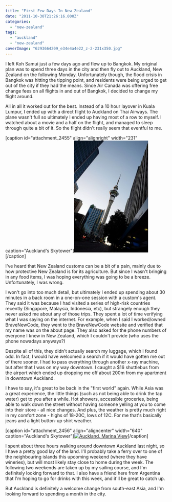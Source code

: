 ```yaml
---
title: "First Few Days In New Zealand"
date: "2011-10-30T21:26:16.000Z"
categories: 
  - "new-zealand"
tags: 
  - "auckland"
  - "new-zealand"
coverImage: "6293664209_e34e4a4e22_z-2-231x350.jpg"
---
```


I left Koh Samui just a few days ago and flew up to Bangkok. My original plan was to spend three days in the city and then fly out to Auckland, New Zealand on the following Monday. Unfortunately though, the flood crisis in Bangkok was hitting the tipping point, and residents were being urged to get out of the city if they had the means. Since Air Canada was offering free change fees on all flights in and out of Bangkok, I decided to change my flight around.

All in all it worked out for the best. Instead of a 10 hour layover in Kuala Lumpur, I ended up with a direct flight to Auckland on Thai Airways. The plane wasn't full so ultimately I ended up having most of a row to myself. I watched about a movie and a half on the flight, and managed to sleep through quite a bit of it. So the flight didn't really seem that eventful to me.

\[caption id="attachment\_2455" align="alignright" width="231" caption="Auckland's Skytower"\][![](images/6293664209_e34e4a4e22_z-2-231x350.jpg "Auckland's Skytower")](http://www.migratorynerd.com/wordpress/wp-content/uploads/2011/10/6293664209_e34e4a4e22_z-2.jpg)\[/caption\]

I've heard that New Zealand customs can be a bit of a pain, mainly due to how protective New Zealand is for its agriculture. But since I wasn't bringing in any food items, I was hoping everything was going to be a breeze. Unfortunately, I was wrong.

I won't go into too much detail, but ultimately I ended up spending about 30 minutes in a back room in a one-on-one session with a custom's agent. They said it was because I had visited a series of high-risk countries recently (Singapore, Malaysia, Indonesia, etc), but strangely enough they never asked me about any of those trips. They spent a lot of time verifying what I was saying on the internet. For example, when I said I worked/owned BraveNewCode, they went to the BraveNewCode website and verified that my name was on the about page. They also asked for the phone numbers of everyone I knew in New Zealand, which I couldn't provide (who uses the phone nowadays anyways?)

Despite all of this, they didn't actually search my luggage, which I found odd. In fact, I would have welcomed a search if it would have gotten me out of there sooner. I had to pass everything through another x-ray machine, but after that I was on my way downtown. I caught a $16 shuttlebus from the airport which ended up dropping me off about 200m from my apartment in downtown Auckland.

I have to say, it's great to be back in the "first world" again. While Asia was a great experience, the little things (such as not being able to drink the tap water) get to you after a while. Hot showers, accessible groceries, being able to walk down the street without having someone yelling at you to come into their store - all nice changes. And plus, the weather is pretty much right in my comfort zone - highs of 18-20C, lows of 12C. For me that's basically jeans and a light button-up shirt weather.

\[caption id="attachment\_2456" align="aligncenter" width="640" caption="Auckland's Skytower"\][![](images/6293664317_e6ac21b50e_z-1.jpg "Auckland, Marina View")](http://www.migratorynerd.com/wordpress/wp-content/uploads/2011/10/6293664317_e6ac21b50e_z-1.jpg)\[/caption\]

I spent about three hours walking around downtown Auckland last night, so I have a pretty good lay of the land. I'll probably take a ferry over to one of the neighbouring islands this upcoming weekend (where they have wineries), but will most likely stay close to home during the week. The following two weekends are taken up by my sailing course, and I'm definitely looking forward to that. I also have a friend here from Argentina that I'm hoping to go for drinks with this week, and it'll be great to catch up.

But Auckland is definitely a welcome change from south-east Asia, and I'm looking forward to spending a month in the city.
